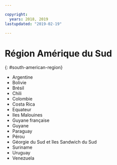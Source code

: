 ```yaml
---

copyright:
  years: 2018, 2019
lastupdated: "2019-02-19"

---
```



# Région Amérique du Sud
{: #south-american-region}

* Argentine
* Bolivie
* Brésil
* Chili
* Colombie
* Costa Rica
* Equateur
* Iles Malouines
* Guyane française
* Guyane
* Paraguay
* Pérou
* Géorgie du Sud et îles Sandwich du Sud
* Suriname
* Uruguay
* Venezuela
